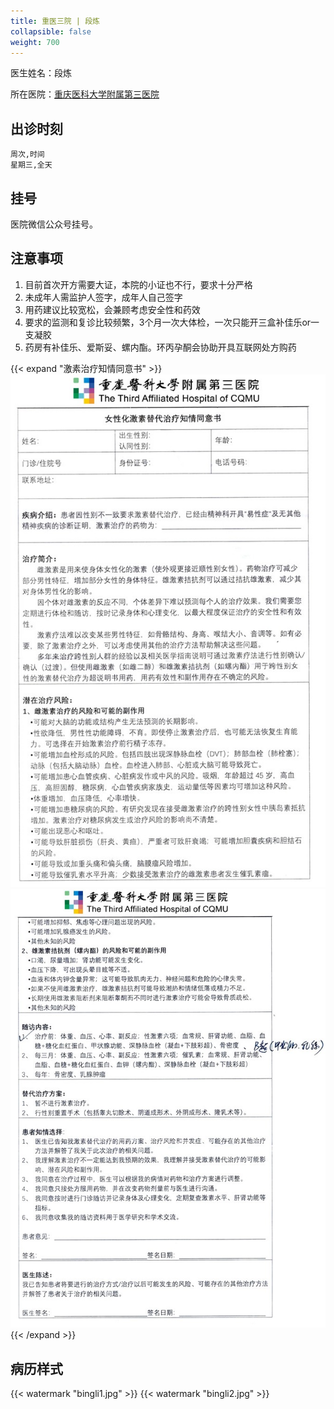 ```yaml
---
title: 重医三院 | 段炼
collapsible: false
weight: 700
---
```


医生姓名：段炼

所在医院：[重庆医科大学附属第三医院](https://amap.com/place/B0FFGPSPQC)

## 出诊时刻

```csv
周次,时间
星期三,全天
```

## 挂号

医院微信公众号挂号。

## 注意事项

1. 目前首次开方需要大证，本院的小证也不行，要求十分严格
1. 未成年人需监护人签字，成年人自己签字
1. 用药建议比较宽松，会兼顾考虑安全性和药效
1. 要求的监测和复诊比较频繁，3个月一次大体检，一次只能开三盒补佳乐or一支凝胶
1. 药房有补佳乐、爱斯妥、螺内酯。环丙孕酮会协助开具互联网处方购药

{{< expand "激素治疗知情同意书" >}}
![notice](license1.jpg)
![notice](license2.jpg)
{{< /expand >}}

## 病历样式

{{< watermark "bingli1.jpg" >}}
{{< watermark "bingli2.jpg" >}}

